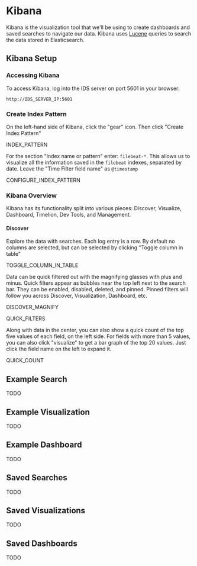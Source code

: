 # Kibana
Kibana is the visualization tool that we'll be using to create dashboards and saved searches to navigate our data. Kibana uses [Lucene](https://www.elastic.co/guide/en/kibana/current/search.html) queries to search the data stored in Elasticsearch.

## Kibana Setup

### Accessing Kibana
To access Kibana, log into the IDS server on port 5601 in your browser:

`http://IDS_SERVER_IP:5601`

### Create Index Pattern
On the left-hand side of Kibana, click the "gear" icon. Then click "Create Index Pattern"

INDEX_PATTERN

For the section "Index name or pattern" enter: `filebeat-*`. This allows us to visualize all the information saved in the `filebeat` indexes, separated by date. Leave the "Time Filter field name" as `@timestamp`

CONFIGURE_INDEX_PATTERN

### Kibana Overview
Kibana has its functionality split into various pieces: Discover, Visualize, Dashboard, Timelion, Dev Tools, and Management.

#### Discover
Explore the data with searches. Each log entry is a row. By default no columns are selected, but can be selected by clicking "Toggle column in table"

TOGGLE_COLUMN_IN_TABLE

Data can be quick filtered out with the magnifying glasses with plus and minus. Quick filters appear as bubbles near the top left next to the search bar. They can be enabled, disabled, deleted, and pinned. Pinned filters will follow you across Discover, Visualization, Dashboard, etc.

DISCOVER_MAGNIFY

QUICK_FILTERS

Along with data in the center, you can also show a quick count of the top five values of each field, on the left side. For fields with more than 5 values, you can also click "visualize" to get a bar graph of the top 20 values. Just click the field name on the left to expand it.

QUICK_COUNT

## Example Search
TODO

## Example Visualization
TODO

## Example Dashboard
TODO

## Saved Searches
TODO

## Saved Visualizations
TODO

## Saved Dashboards
TODO
